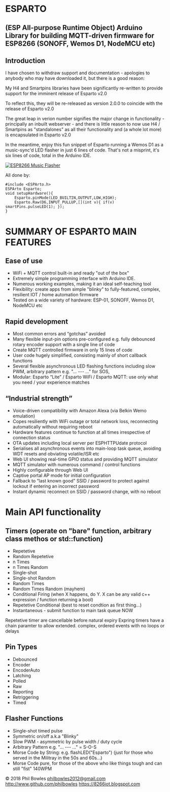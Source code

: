 # ESPARTO 
## (ESP All-purpose Runtime Object) Arduino Library for building MQTT-driven firmware for ESP8266 (SONOFF, Wemos D1, NodeMCU etc)

## Introduction

I have chosen to withdraw support and documentation - apologies to anybody who may have downloaded it, but there is a good reason:

My H4 and Smartpins libraries have been significantly re-written to provide support for the imminent release of Esparto v2.0

To reflect this, they will be re-released as version 2.0.0 to coincide with the release of Esparto v2.0

The great leap in verion number signifies the major change in functionality - principally an inbuilt webserver - and there is little reason to now use H4 / Smartpins as "standalones" as all their functionality and (a whole lot more) is encapsulated in Esparto v2.0

In the meantime, enjoy this fun snippet of Esparto running a Wemos D1 as a music-sync'd LED flasher in just 6 lines of code. That's not a misprint, it's six lines of code, total in the Arduino IDE.

[![ESP8266 Music Flasher](https://i.ytimg.com/vi/X0bfMkeNdRQ/hqdefault.jpg?sqp=-oaymwEZCPYBEIoBSFXyq4qpAwsIARUAAIhCGAFwAQ==&rs=AOn4CLBb7E8RB5tFxhDwsj1DdJNXb2BkRw)](https://youtu.be/X0bfMkeNdRQ)

All done by:

```
#include <ESPArto.h>
ESPArto Esparto;
void setupHardware(){
    Esparto.pinMode(LED_BUILTIN,OUTPUT,LOW,HIGH);
    Esparto.Raw(D6,INPUT_PULLUP,[](int v){ if(v) smartPins.pulseLED(1); });
}
```

# SUMMARY OF ESPARTO MAIN FEATURES

## Ease of use
*   WiFi + MQTT control built-in and ready "out of the box"
*	Extremely simple programming interface with Arduino IDE.
*   Numerous working examples, making it an ideal self-teaching tool
*	Flexibility: create apps from simple "blinky" to fully-featured, complex, resilient IOT / home automation firmware
*	Tested on a wide variety of hardware: ESP-01, SONOFF, Wemos D1, NodeMCU etc
## Rapid development
*	Most common errors and “gotchas” avoided
*	Many flexible input-pin options pre-configured e.g. fully debounced rotary encoder support with a single line of code
*	Create MQTT controlled firmware in only 15 lines of code
*	User code hugely simplified, consisting mainly of short callback functions
*	Several flexible asynchronous LED flashing functions including slow PWM, arbitrary pattern e.g. "... --- ..." for SOS, 
*	Modular: Esparto “Lite” / Esparto WiFi / Esparto MQTT: use only what you need / your experience matches
## “Industrial strength”
*	Voice-driven compatibility with Amazon Alexa (via Belkin Wemo emulation)
*	Copes resiliently with WiFi outage or total network loss, reconnecting automatically without requiring reboot
*	Hardware features continue to function at all times irrespective of connection status
*	OTA updates including local server per ESPHTTPUdate protocol
*	Serialises all asynchronous events into main-loop task queue, avoiding WDT resets and obviating volatile/ISR etc
*	Web UI showing real-time GPIO status and providing MQTT simulator
*	MQTT simulator with numerous command / control functions
*	Highly configurable through Web UI
*	Captive portal AP mode for initial configuration 
*	Fallback to “last known good” SSID / password to protect against lockout if  entering an incorrect password
*	Instant dynamic reconnect on SSID / password change, with no reboot

# Main API functionality

## Timers (operate on "bare" function, arbitrary class methos or std::function)
*   Repetetive
*   Random Repetetive
*   n Times
*   n Times Random
*   Single-shot
*   Single-shot Random
*   Random Times
*   Random Times Random (mayhem)
*   Conditional Firing (when X happens, do Y. X can be any valid c++ expression / function returning a bool)
*   Repetetive Conditional (best to reset condtion as first thing...)
*   Instantaneous - submit function to main task queue NOW

Repetetive timer are cancellable before natural expiry
Expring timers have a chain paramter to allow extended. complex, ordered events with no loops or delays

## Pin Types

*   Debounced
*   Encoder
*   EncoderAuto
*   Latching
*   Polled
*   Raw
*   Reporting
*   Retriggering
*   Timed

## Flasher Functions

*   Single-shot timed pulse   
*   Symmetric on/off a.k.a "Blinky"
*   Slow PWM - asymmetric by pulse width / duty cycle
*   Arbitrary Pattern e.g. "... --- ..." = S-O-S
*   Morse Code by String: e.g. flashLED("Esparto") (just for those who served in the Militray in the 50s and 60s...)
*   Morse Code pure, for those of the above who like things tough and can still "fist" 140WPM

© 2018 Phil Bowles
philbowles2012@gmail.com
http://www.github.com/philbowles
https://8266iot.blogspot.com

